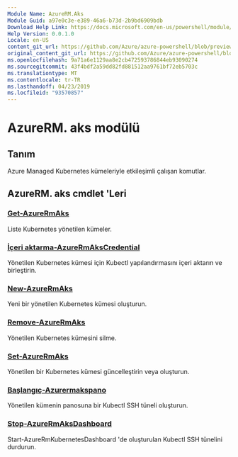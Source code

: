 ```yaml
---
Module Name: AzureRM.Aks
Module Guid: a97e0c3e-e389-46a6-b73d-2b9bd6909bdb
Download Help Link: https://docs.microsoft.com/en-us/powershell/module/azurerm.aks
Help Version: 0.0.1.0
Locale: en-US
content_git_url: https://github.com/Azure/azure-powershell/blob/preview/src/ResourceManager/Aks/Commands.Aks/help/AzureRM.Aks.md
original_content_git_url: https://github.com/Azure/azure-powershell/blob/preview/src/ResourceManager/Aks/Commands.Aks/help/AzureRM.Aks.md
ms.openlocfilehash: 9a71a6e1129aa8e2cb472593786844eb93090274
ms.sourcegitcommit: 43f4bdf2a59dd82fd881512aa9761bf72eb5703c
ms.translationtype: MT
ms.contentlocale: tr-TR
ms.lasthandoff: 04/23/2019
ms.locfileid: "93570857"
---
```

# AzureRM. aks modülü
## Tanım
Azure Managed Kubernetes kümeleriyle etkileşimli çalışan komutlar.

## AzureRM. aks cmdlet 'Leri
### [Get-AzureRmAks](Get-AzureRmAks.md)
Liste Kubernetes yönetilen kümeler.

### [İçeri aktarma-AzureRmAksCredential](Import-AzureRmAksCredential.md)
Yönetilen Kubernetes kümesi için Kubectl yapılandırmasını içeri aktarın ve birleştirin.

### [New-AzureRmAks](New-AzureRmAks.md)
Yeni bir yönetilen Kubernetes kümesi oluşturun.

### [Remove-AzureRmAks](Remove-AzureRmAks.md)
Yönetilen Kubernetes kümesini silme.

### [Set-AzureRmAks](Set-AzureRmAks.md)
Yönetilen bir Kubernetes kümesi güncelleştirin veya oluşturun.

### [Başlangıç-Azurermakspano](Start-AzureRmAksDashboard.md)
Yönetilen kümenin panosuna bir Kubectl SSH tüneli oluşturun.

### [Stop-AzureRmAksDashboard](Stop-AzureRmAksDashboard.md)
Start-AzureRmKubernetesDashboard 'de oluşturulan Kubectl SSH tünelini durdurun.

